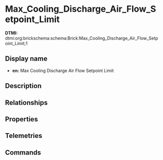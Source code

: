 # Max_Cooling_Discharge_Air_Flow_Setpoint_Limit
**DTMI:** dtmi:org:brickschema:schema:Brick:Max_Cooling_Discharge_Air_Flow_Setpoint_Limit;1
## Display name
- **en:** Max Cooling Discharge Air Flow Setpoint Limit
## Description
## Relationships
## Properties
## Telemetries
## Commands
